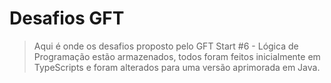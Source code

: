 # Desafios GFT
> Aqui é onde os desafios proposto pelo GFT Start #6 - Lógica de Programação estão armazenados, todos foram feitos inicialmente em TypeScripts e foram alterados para uma versão aprimorada em Java.
